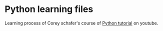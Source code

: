 # Python learning files

Learning process of Corey schafer's course of [Python tutorial](https://www.youtube.com/playlist?list=PL-osiE80TeTt2d9bfVyTiXJA-UTHn6WwU) on youtube.
